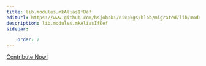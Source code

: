 ```yaml
---
title: lib.modules.mkAliasIfDef
editUrl: https://www.github.com/hsjobeki/nixpkgs/blob/migrated/lib/modules.nix#L1084C18
description: lib.modules.mkAliasIfDef
sidebar:

    order: 7
---
```


<a href="https://www.github.com/hsjobeki/nixpkgs/blob/migrated/lib/modules.nix#L1084C18">Contribute Now!</a>



